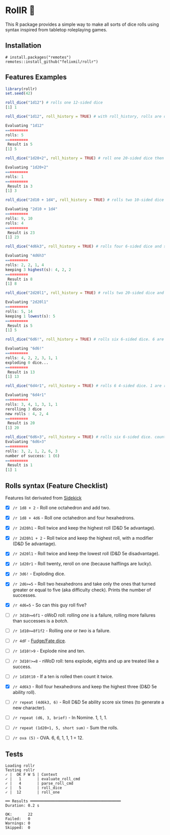 
# RollR 🎲

<!-- badges: start -->
<!-- badges: end -->

This R package provides a simple way to make all sorts of dice rolls using syntax inspired from tabletop roleplaying games.


## Installation

```
# install.packages("remotes")
remotes::install_github("felixmil/rollr")
```

## Features Examples


``` r
library(rollr)
set.seed(42)

roll_dice("1d12") # rolls one 12-sided dice
[1] 1

roll_dice("1d12", roll_history = TRUE) # with roll_history, rolls are detailed.

Evaluating "1d12" 
==========
rolls: 5
==========
 Result is 5
[1] 5

roll_dice("1d20+2", roll_history = TRUE) # roll one 20-sided dice then adds 2

Evaluating "1d20+2" 
==========
rolls: 1
==========
 Result is 3
[1] 3

roll_dice("2d10 + 1d4", roll_history = TRUE) # rolls two 10-sided dice and one 4-sided diced and sums their results 

Evaluating "2d10 + 1d4" 
==========
rolls: 9, 10
rolls: 4
==========
 Result is 23
[1] 23

roll_dice("4d6k3", roll_history = TRUE) # rolls four 6-sided dice and sum the 3 highests

Evaluating "4d6h3" 
==========
rolls: 2, 2, 1, 4
keeping 3 highest(s): 4, 2, 2
==========
 Result is 8
[1] 8

roll_dice("2d20l1", roll_history = TRUE) # rolls two 20-sided dice and keeps the lowest one

Evaluating "2d20l1" 
==========
rolls: 5, 14
keeping 1 lowest(s): 5
==========
 Result is 5
[1] 5

roll_dice("6d6!", roll_history = TRUE) # rolls six 6-sided dice. 6 are kept and another dice is rolled and added to the score

Evaluating "6d6!" 
==========
rolls: 4, 2, 2, 3, 1, 1
exploding 0 dice...
==========
 Result is 13
[1] 13

roll_dice("6d4r1", roll_history = TRUE) # rolls 6 4-sided dice. 1 are rerolled until no 1 are found.

Evaluating "6d4r1" 
==========
rolls: 3, 4, 1, 3, 1, 1
rerolling 3 dice
new rolls : 4, 2, 4
==========
 Result is 20
[1] 20

roll_dice("6d6>3", roll_history = TRUE) # rolls six 6-sided dice. count the number of dice above 3. (works with <, <=, >= and =)
Evaluating "6d6>3" 
==========
rolls: 3, 2, 1, 2, 6, 3
number of success: 1 (6)
==========
 Result is 1
[1] 1


```

## Rolls syntax (Feature Checklist)

Features list derivated from [Sidekick](https://github.com/ArtemGr/Sidekick)

- [x] `/r 1d8 + 2` - Roll one octahedron and add two.

- [x] `/r 1d8 + 4d6` - Roll one octahedron and four hexahedrons.

- [x] `/r 2d20h1` - Roll twice and keep the highest roll (D&D 5e advantage).

- [x] `/r 2d20h1 + 2` - Roll twice and keep the highest roll, with a modifier (D&D 5e advantage).

- [x] `/r 2d20l1` - Roll twice and keep the lowest roll (D&D 5e disadvantage).

- [x] `/r 1d20r1` - Roll twenty, reroll on one (because halflings are lucky).

- [x] `/r 3d6!` - Exploding dice.

- [x] `/r 2d6>=5` - Roll two hexahedrons and take only the ones that turned greater or equal to five (aka difficulty check). Prints the number of successes.

- [x] `/r 4d6=5` - So can this guy roll five?

- [ ] `/r 3d10>=6f1` - oWoD roll: rolling *one* is a failure, rolling more failures than successes is a *botch*.

- [ ] `/r 1d10>=8f1f2` - Rolling *one* or *two* is a failure.

- [ ] `/r 4dF` - [Fudge/Fate dice](http://rpg.stackexchange.com/questions/1765/what-game-circumstance-uses-fudge-dice).

- [ ] `/r 1d10!>9` - Explode nine and ten.

- [ ] `/r 3d10!>=8` - nWoD roll: tens explode, eights and up are treated like a success.

- [ ] `/r 1d10t10` - If a ten is rolled then count it twice.

- [x] `/r 4d6k3` - Roll four hexahedrons and keep the highest three (D&D 5e ability roll).

- [ ] `/r repeat (4d6k3, 6)` - Roll D&D 5e ability score six times (to generate a new character).

- [ ] `/r repeat (d6, 3, brief)` - In Nomine. 1, 1, 1.

- [ ] `/r repeat (1d20+1, 5, short sum)` - Sum the rolls.

- [ ] `/r ova (5)` - OVA. 6, 6, 1, 1, 1 = 12.

## Tests

```
Loading rollr
Testing rollr
✓ |  OK F W S | Context
✓ |   1       | evaluate_roll_cmd
✓ |   4       | parse_roll_cmd
✓ |   5       | roll_dice
✓ |  12       | roll_one

══ Results ════════════════════════════════════════
Duration: 0.2 s

OK:       22
Failed:   0
Warnings: 0
Skipped:  0
```


